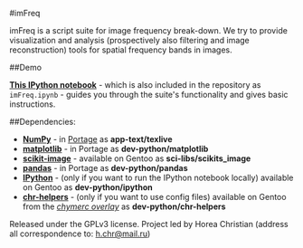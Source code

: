 #imFreq

imFreq is a script suite for image frequency break-down.
We try to provide visualization and analysis (prospectively also filtering and image reconstruction) tools for spatial frequency bands in images.

##Demo

[**This IPython notebook**](http://nbviewer.ipython.org/urls/raw2.github.com/TheChymera/imFreq/master/imFreq.ipynb?create=1) - which is also included in the repository as ```imFreq.ipynb``` - guides you through the suite's functionality and gives basic instructions.

##Dependencies:

* **[NumPy](https://en.wikipedia.org/wiki/Numpy)** - in [Portage](http://en.wikipedia.org/wiki/Portage_(software)) as **app-text/texlive**
* **[matplotlib](https://en.wikipedia.org/wiki/Matplotlib)** - in Portage as **dev-python/matplotlib**
* **[scikit-image](http://scikit-image.org/)** - available on Gentoo as **sci-libs/scikits_image**
* **[pandas](https://en.wikipedia.org/wiki/Pandas_(software))** - in Portage as **dev-python/pandas**
* **[IPython](https://en.wikipedia.org/wiki/Ipython)** - (only if you want to run the IPython notebook locally) available on Gentoo as **dev-python/ipython**
* **[chr-helpers](https://github.com/TheChymera/chr-helpers)** - (only if you want to use config files) available on Gentoo from the *[chymerc overlay](https://github.com/TheChymera/chymeric)* as  **dev-python/chr-helpers**

Released under the GPLv3 license.
Project led by Horea Christian (address all correspondence to: h.chr@mail.ru)
